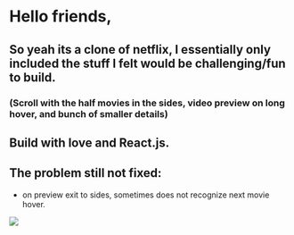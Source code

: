 # Hello friends,

 ## So yeah its a clone of netflix, I essentially only included the stuff I felt would be challenging/fun to build.
 ###  (Scroll with the half movies in the sides, video preview on long hover, and bunch of smaller details)
 ## Build with  love and React.js.
 
 ## The problem still not fixed: 
 - on preview exit to sides, sometimes does not recognize next movie hover.

 

![](ezgif.com-gif-maker.gif)
